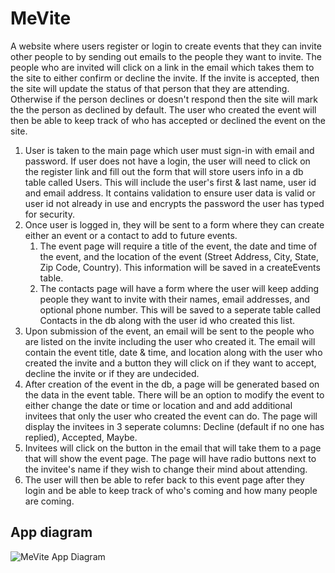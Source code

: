 # MeVite
A website where users register or login to create events that they can invite other people to by sending out emails to the people they want to invite. The people who are invited will click on a link in the email which takes them to the site to either confirm or decline the invite. If the invite is accepted, then the site will update the status of that person that they are attending. Otherwise if the person declines or doesn't respond then the site will mark the the person as declined by default. The user who created the event will then be able to keep track of who has accepted or declined the event on the site.

1. User is taken to the main page which user must sign-in with email and password. If user does not have a login, the user will need to click on the register link and fill out the form that will store users info in a db table called Users. This will include the user's first & last name, user id and email address. It contains validation to ensure user data is valid or user id not already in use and encrypts the password the user has typed for security.
2. Once user is logged in, they will be sent to a form where they can create either an event or a contact to add to future events.
    1.  The event page will require a title of the event, the date and time of the event, and the location of the event (Street Address, City, State, Zip Code, Country). This information will be saved in a createEvents table.
    2.  The contacts page will have a form where the user will keep adding people they want to invite with their names, email addresses, and optional phone number. This will be saved to a seperate table called Contacts in the db along with the user id who created this list.
3. Upon submission of the event, an email will be sent to the people who are listed on the invite including the user who created it. The email will contain the event title, date & time, and location along with the user who created the invite and a button they will click on if they want to accept, decline the invite or if they are undecided.
4. After creation of the event in the db, a page will be generated based on the data in the event table. There will be an option to modify the event to either change the date or time or location and and add additional invitees that only the user who created the event can do. The page will display the invitees in 3 seperate columns: Decline (default if no one has replied), Accepted, Maybe.
5. Invitees will click on the button in the email that will take them to a page that will show the event page. The page will have radio buttons next to the invitee's name if they wish to change their mind about attending. 
6. The user will then be able to refer back to this event page after they login and be able to keep track of who's coming and how many people are coming.

## App diagram
![MeVite App Diagram](https://github.com/krenaldi/MeVite/blob/master/MeVite%20DB%20diagram.png)